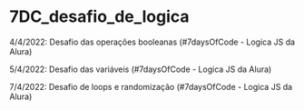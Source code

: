 # 7DC_desafio_de_logica

4/4/2022: Desafio das operações booleanas (#7daysOfCode - Logica JS da Alura)

5/4/2022: Desafio das variáveis (#7daysOfCode - Logica JS da Alura)

7/4/2022: Desafio de loops e randomização (#7daysOfCode - Logica JS da Alura)
